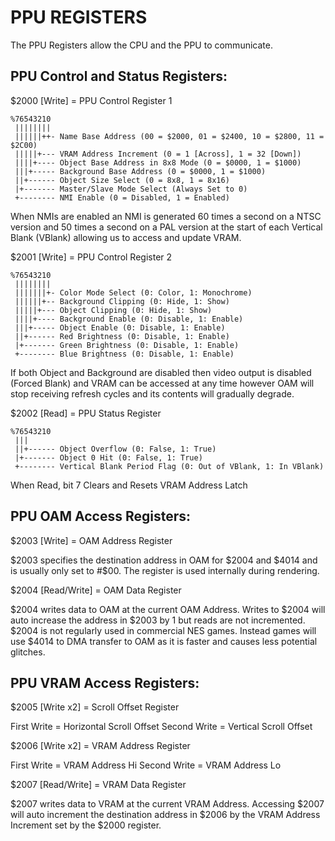 # PPU REGISTERS

The PPU Registers allow the CPU and the PPU to communicate.

## PPU Control and Status Registers:

$2000 [Write] = PPU Control Register 1

```text
%76543210
 ||||||||
 ||||||++- Name Base Address (00 = $2000, 01 = $2400, 10 = $2800, 11 = $2C00)
 |||||+--- VRAM Address Increment (0 = 1 [Across], 1 = 32 [Down])
 ||||+---- Object Base Address in 8x8 Mode (0 = $0000, 1 = $1000)
 |||+----- Background Base Address (0 = $0000, 1 = $1000)
 ||+------ Object Size Select (0 = 8x8, 1 = 8x16)
 |+------- Master/Slave Mode Select (Always Set to 0)
 +-------- NMI Enable (0 = Disabled, 1 = Enabled)
```

When NMIs are enabled an NMI is generated 60 times a second on a NTSC version and 50 times a second on a PAL version at the start of each Vertical Blank (VBlank) allowing us to access and update VRAM.

$2001 [Write] = PPU Control Register 2

```text
%76543210
 ||||||||
 |||||||+- Color Mode Select (0: Color, 1: Monochrome)
 ||||||+-- Background Clipping (0: Hide, 1: Show)
 |||||+--- Object Clipping (0: Hide, 1: Show)
 ||||+---- Background Enable (0: Disable, 1: Enable)
 |||+----- Object Enable (0: Disable, 1: Enable)
 ||+------ Red Brightness (0: Disable, 1: Enable)
 |+------- Green Brightness (0: Disable, 1: Enable)
 +-------- Blue Brightness (0: Disable, 1: Enable)
```

If both Object and Background are disabled then video output is disabled (Forced Blank) and VRAM can be accessed at any time however OAM will stop receiving refresh cycles and its contents will gradually degrade.

$2002 [Read] = PPU Status Register

```text
%76543210
 |||
 ||+------ Object Overflow (0: False, 1: True)
 |+------- Object 0 Hit (0: False, 1: True)
 +-------- Vertical Blank Period Flag (0: Out of VBlank, 1: In VBlank)
```

When Read, bit 7 Clears and Resets VRAM Address Latch

## PPU OAM Access Registers:

$2003 [Write] = OAM Address Register

$2003 specifies the destination address in OAM for $2004 and $4014 and is usually only set to #$00.  The register is used internally during rendering.

$2004 [Read/Write] = OAM Data Register

$2004 writes data to OAM at the current OAM Address.  Writes to $2004 will auto increase the address in $2003 by 1 but reads are not incremented.
$2004 is not regularly used in commercial NES games.  Instead games will use $4014 to DMA transfer to OAM as it is faster and causes less potential glitches.

## PPU VRAM Access Registers:

$2005 [Write x2] = Scroll Offset Register

First Write = Horizontal Scroll Offset
Second Write = Vertical Scroll Offset

$2006 [Write x2] = VRAM Address Register

First Write = VRAM Address Hi
Second Write = VRAM Address Lo

$2007 [Read/Write] = VRAM Data Register

$2007 writes data to VRAM at the current VRAM Address.  Accessing $2007 will auto increment the destination address in $2006 by the VRAM Address Increment set by the $2000 register.
